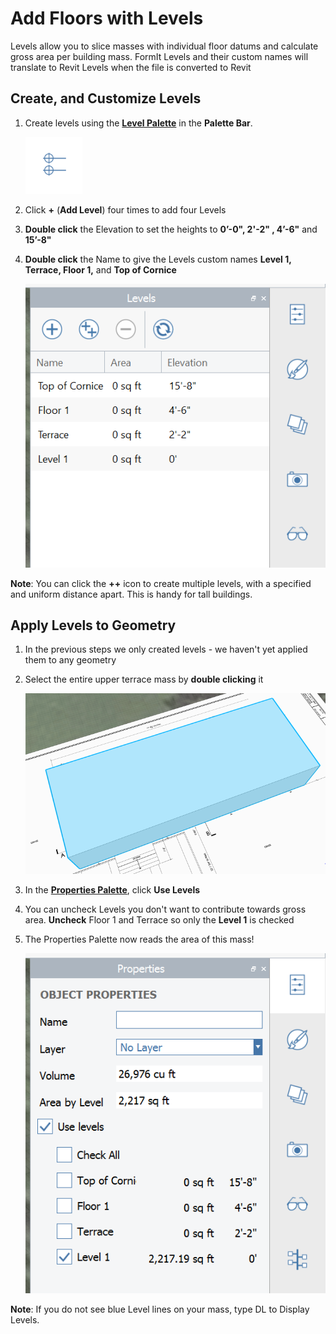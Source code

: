 # Add Floors with Levels

Levels allow you to slice masses with individual floor datums and calculate gross area per building mass. FormIt Levels and their custom names will translate to Revit Levels when the file is converted to Revit

## Create, and Customize Levels

1. Create levels using the [**Level Palette**](../formit-introduction/tool-bars.md) in the **Palette Bar**.

   ![](../.gitbook/assets/levelsicon.png)

2. Click **+** \(**Add Level**\) four times to add four Levels
3. **Double click** the Elevation to set the heights to **0’-0", 2'-2" , 4’-6"** and **15’-8"**
4. **Double click** the Name to give the Levels custom names **Level 1, Terrace, Floor 1,** and **Top of Cornice**

   ![](../.gitbook/assets/9e8a88d9-1eef-4f5e-9061-5aa8f5319067.png)

**Note**: You can click the **++** icon to create multiple levels, with a specified and uniform distance apart. This is handy for tall buildings.

## Apply Levels to Geometry

1. In the previous steps we only created levels - we haven't yet applied them to any geometry
2. Select the entire upper terrace mass by **double clicking** it

   ![](../.gitbook/assets/upperterracesketch_4.png)

3. In the [**Properties Palette**](../formit-introduction/tool-bars.md), click **Use Levels**
4. You can uncheck Levels you don't want to contribute towards gross area. **Uncheck** Floor 1 and Terrace so only the **Level 1** is checked
5. The Properties Palette now reads the area of this mass!

   ![](../.gitbook/assets/levelsproperties.png)

**Note**: If you do not see blue Level lines on your mass, type DL to Display Levels.

